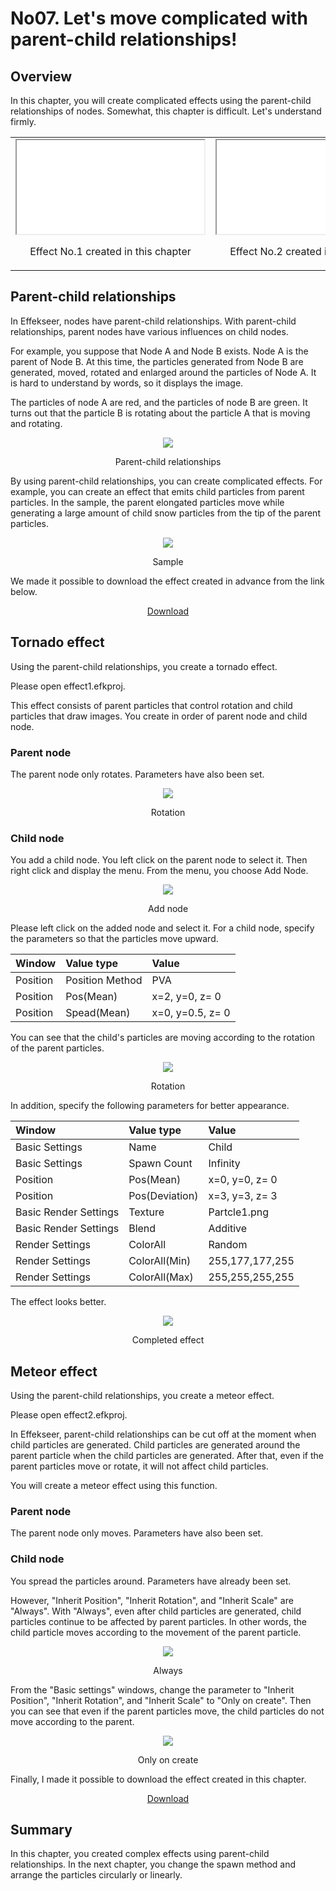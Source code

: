 ﻿# No07. Let's move complicated with parent-child relationships!

<div class="main">

## Overview

In this chapter, you will create complicated effects using the parent-child relationships of nodes.
Somewhat, this chapter is difficult. Let's understand firmly.

<div align="center">
<table>
<tr>

<td>
<div align="center">
<iframe src='../../Sample/viewer.html#07_02_Sample/effect1.efk'></iframe>
<p>Effect No.1 created in this chapter</p>
</div>
</td>
<td>
<div align="center">
<iframe src='../../Sample/viewer.html#07_02_Sample/effect2.efk'></iframe>
<p>Effect No.2 created in this chapter</p>
</div>
</td>

</tr>
</table>
</div>

## Parent-child relationships

In Effekseer, nodes have parent-child relationships.
With parent-child relationships, parent nodes have various influences on child nodes.

For example, you suppose that Node A and Node B exists. Node A is the parent of Node B.
At this time, the particles generated from Node B are generated, moved, rotated and enlarged around the particles of Node A.
It is hard to understand by words, so it displays the image.

The particles of node A are red, and the particles of node B are green.
It turns out that the particle B is rotating about the particle A that is moving and rotating.

<div align="center">
<img src="../../img/Tutorial/07_parent.gif">
<p>Parent-child relationships</p>
</div>

By using parent-child relationships, you can create complicated effects.
For example, you can create an effect that emits child particles from parent particles.
In the sample, the parent elongated particles move while generating a large amount of child snow particles from the tip of the parent  particles.

<div align="center">
<img src="../../img/Tutorial/07_sample.gif">
<p>Sample</p>
</div>

<p>We made it possible to download the effect created in advance from the link below.</p>
<div align="center">
<p><a href = "../../Sample/07_01_Sample.zip">Download</a></p>
</div>

## Tornado effect

Using the parent-child relationships, you create a tornado effect.

Please open effect1.efkproj.

This effect consists of parent particles that control rotation and child particles that draw images.
You create in order of parent node and child node.

### Parent node

The parent node only rotates. Parameters have also been set.

<div align="center">
<img src="../../img/Tutorial/07_effect1_rotate1.gif">
<p>Rotation</p>
</div>

### Child node

You add a child node.
You left click on the parent node to select it.
Then right click and display the menu.
From the menu, you choose Add Node.

<div align="center">
<img src="../../img/Tutorial/07_addnode_en.png">
<p>Add node</p>
</div>

Please left click on the added node and select it.
For a child node, specify the parameters so that the particles move upward.

|Window|Value type|Value|
|:----|:----|:----|
|Position|Position Method|PVA|
|Position|Pos(Mean)|x=2, y=0, z= 0|
|Position|Spead(Mean)|x=0, y=0.5, z= 0|

You can see that the child's particles are moving according to the rotation of the parent particles.

<div align="center">
<img src="../../img/Tutorial/07_effect1_rotate2.gif">
<p>Rotation</p>
</div>

In addition, specify the following parameters for better appearance.

|Window|Value type|Value|
|:----|:----|:----|
|Basic Settings|Name|Child|
|Basic Settings|Spawn Count|Infinity|
|Position|Pos(Mean)|x=0, y=0, z= 0|
|Position|Pos(Deviation)|x=3, y=3, z= 3|
|Basic Render Settings|Texture|Partcle1.png|
|Basic Render Settings|Blend|Additive|
|Render Settings|ColorAll|Random|
|Render Settings|ColorAll(Min)|255,177,177,255|
|Render Settings|ColorAll(Max)|255,255,255,255|

The effect looks better.

<div align="center">
<img src="../../img/Tutorial/07_effect1.gif">
<p>Completed effect</p>
</div>

## Meteor effect

Using the parent-child relationships, you create a meteor effect.

Please open effect2.efkproj.

In Effekseer, parent-child relationships can be cut off at the moment when child particles are generated.
Child particles are generated around the parent particle when the child particles are generated.
After that, even if the parent particles move or rotate, it will not affect child particles.

You will create a meteor effect using this function.

### Parent node

The parent node only moves. Parameters have also been set.

### Child node

You spread the particles around. Parameters have already been set.

However, "Inherit Position", "Inherit Rotation", and "Inherit Scale" are "Always".
With "Always", even after child particles are generated, child particles continue to be affected by parent particles.
In other words, the child particle moves according to the movement of the parent particle.

<div align="center">
<img src="../../img/Tutorial/07_effect2_always.gif">
<p>Always</p>
</div>

From the "Basic settings" windows, change the parameter to "Inherit Position", "Inherit Rotation", and "Inherit Scale" to "Only on create".
Then you can see that even if the parent particles move, the child particles do not move according to the parent.

<div align="center">
<img src="../../img/Tutorial/07_effect2.gif">
<p>Only on create</p>
</div>

Finally, I made it possible to download the effect created in this chapter.

<div align="center">
<a href = "../../Sample/07_02_Sample.zip">Download</a>
</div>

## Summary

In this chapter, you created complex effects using parent-child relationships.
In the next chapter, you change the spawn method and arrange the particles circularly or linearly.

</div>